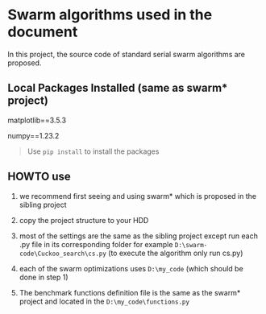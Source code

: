 # Swarm algorithms used in the document

In this project, the source code of standard serial swarm algorithms are proposed.
## Local Packages Installed (same as swarm* project)

matplotlib==3.5.3

numpy==1.23.2

> Use `pip install` to install the packages

## HOWTO use


1. we recommend first seeing and using swarm* which is proposed in the sibling project


2. copy the project structure to your HDD


3. most of the settings are the same as the sibling project except run each .py file in its corresponding folder for example `D:\swarm-code\Cuckoo_search\cs.py` (to execute the algorithm only run cs.py)


4. each of the swarm optimizations uses `D:\my_code` (which should be done in step 1)

5. The benchmark functions definition file is the same as the swarm* project and located in the `D:\my_code\functions.py`

